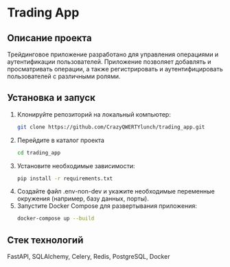# Trading App
## Описание проекта
Трейдинговое приложение разработано для управления операциями и аутентификации пользователей. Приложение позволяет добавлять и просматривать операции, а также регистрировать и аутентифицировать пользователей с различными ролями.

## Установка и запуск
1. Клонируйте репозиторий на локальный компьютер:
   ```bash
   git clone https://github.com/CrazyQWERTYlunch/trading_app.git
   ```
2. Перейдите в каталог проекта
    ```bash
    cd trading_app
    ```
3. Установите необходимые зависимости:
    ```bash
    pip install -r requirements.txt
    ```
4. Создайте файл .env-non-dev и укажите необходимые переменные окружения (например, базу данных, порты).
5. Запустите Docker Compose для развертывания приложения:
    ```bash
    docker-compose up --build
    ```
## Стек технологий
FastAPI, SQLAlchemy, Celery, Redis, PostgreSQL, Docker